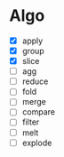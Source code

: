 # Algo

- [x] apply
- [x] group
- [x] slice
- [ ] agg
- [ ] reduce
- [ ] fold
- [ ] merge
- [ ] compare
- [ ] filter
- [ ] melt
- [ ] explode
